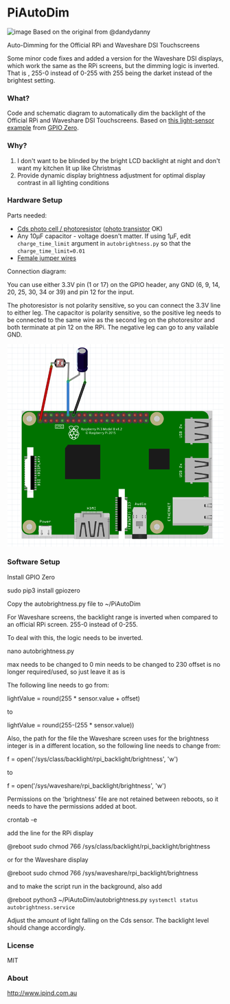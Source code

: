 # PiAutoDim
![image](https://github.com/dandydanny/PiAutoDim/blob/master/screenshot.gif)
Based on the original from @dandydanny

Auto-Dimming for the Official RPi and Waveshare DSI Touchscreens

Some minor code fixes and added a version for the Waveshare DSI displays, which work the same as the RPi screens, but the dimming logic is inverted. That is , 255-0 instead of 0-255 with 255 being the darket instead of the brightest setting.


### What?
Code and schematic diagram to automatically dim the backlight of the Official RPi and Waveshare DSI Touchscreens. Based on [this light-sensor example](https://gpiozero.readthedocs.io/en/stable/recipes.html#light-sensor) from [GPIO Zero](https://www.raspberrypi.org/blog/gpio-zero-a-friendly-python-api-for-physical-computing/).

### Why?
1. I don't want to be blinded by the bright LCD backlight at night and don't want my kitchen lit up like Christmas
1. Provide dynamic display brightness adjustment for optimal display contrast in all lighting conditions

### Hardware Setup
Parts needed:
* [Cds photo cell / photoresistor](https://www.adafruit.com/product/161) ([photo transistor](https://www.adafruit.com/product/2831) OK)
* Any 10µF capacitor - voltage doesn't matter. If using 1µF, edit `charge_time_limit` argument in `autobrightness.py` so that the `charge_time_limit=0.01`
* [Female jumper wires](https://www.adafruit.com/product/1951)

Connection diagram:

You can use either 3.3V pin (1 or 17) on the GPIO header, any GND (6, 9, 14, 20, 25, 30, 34 or 39) and pin 12 for the input.

The photoresistor is not polarity sensitive, so you can connect the 3.3V line to either leg. The capacitor is polarity sensitive, so the positive leg needs to be connected to the same wire as the second leg on the photoresitor and both terminate at pin 12 on the RPi. The negative leg can go to any vailable GND.

![image](https://github.com/morphias2004/PiAutoDim/blob/master/Wiring%20Diagram.PNG)

### Software Setup

Install GPIO Zero

sudo pip3 install gpiozero

Copy the autobrightness.py file to ~/PiAutoDim

For Waveshare screens, the backlight range is inverted when compared to an official RPi screen. 255-0 instead of 0-255.

To deal with this, the logic needs to be inverted.

nano autobrightness.py

max needs to be changed to 0
min needs to be changed to 230
offset is no longer required/used, so just leave it as is

The following line needs to go from:

lightValue = round(255 * sensor.value + offset)

to 

lightValue = round(255-(255 * sensor.value))

Also, the path for the file the Waveshare screen uses for the brightness integer is in a different location, so the
following line needs to change from:

f = open('/sys/class/backlight/rpi_backlight/brightness', 'w')

to

f = open('/sys/waveshare/rpi_backlight/brightness', 'w')

Permissions on the 'brightness' file are not retained between reboots, so it needs to have the permissions added
at boot.

crontab -e

add the line for the RPi display

@reboot sudo chmod 766 /sys/class/backlight/rpi_backlight/brightness

or for the Waveshare display

@reboot sudo chmod 766 /sys/waveshare/rpi_backlight/brightness

and to make the script run in the background, also add

@reboot python3 ~/PiAutoDim/autobrightness.py
`systemctl status autobrightness.service`

Adjust the amount of light falling on the Cds sensor. The backlight level should change accordingly.

### License

MIT

### About
http://www.ipind.com.au
